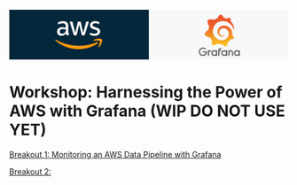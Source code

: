 ![Grafana Logo](logo.png)

# Workshop: Harnessing the Power of AWS with Grafana (WIP DO NOT USE YET)

[Breakout 1: Monitoring an AWS Data Pipeline with Grafana](./lab_1/lab_1_instructions.md)

[Breakout 2: ](./lab_2/lab_2_instructions.md)
